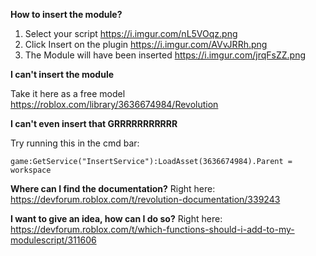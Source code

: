 **How to insert the module?**
1. Select your script 
https://i.imgur.com/nL5VOqz.png
2. Click Insert on the plugin
https://i.imgur.com/AVvJRRh.png
3. The Module will have been inserted
https://i.imgur.com/jrqFsZZ.png

**I can't insert the module**

Take it here as a free model 
https://roblox.com/library/3636674984/Revolution

**I can't even insert that GRRRRRRRRRRR**

Try running this in the cmd bar:
```
game:GetService("InsertService"):LoadAsset(3636674984).Parent = workspace
```
**Where can I find the documentation?**
Right here: https://devforum.roblox.com/t/revolution-documentation/339243

**I want to give an idea, how can I do so?**
Right here: https://devforum.roblox.com/t/which-functions-should-i-add-to-my-modulescript/311606

